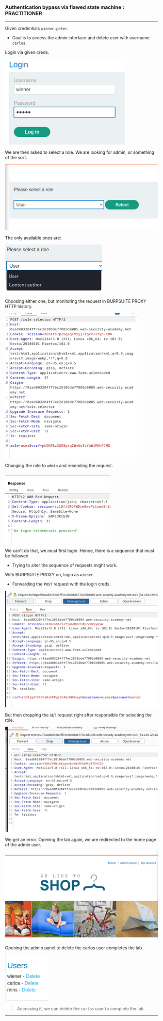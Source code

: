 
### Authentication bypass via flawed state machine : PRACTITIONER

---

Given credentials `wiener:peter`.
- Goal is to access the admin interface and delete user with username `carlos`.

Login via given creds.

![wiener-login](./screenshots/wiener-login.png)

We are then asked to select a role. We are looking for admin, or something of the sort.

![role](./screenshots/role.png)

The only available ones are:

![roles](./screenshots/roles.png)

Choosing either one, but monitoring the request in BURPSUITE PROXY HTTP history.

![lab11-req](./screenshots/lab11-req.png)

Changing the role to `admin` and resending the request.

![lab11-err](./screenshots/lab11-err.png)

We can't do that, we must first login. Hence, there is a sequence that must be followed.
- Trying to alter the sequence of requests might work.

With BURPSUITE PROXY on, login as `wiener`.
- Forwarding the `POST` request with the login creds.

![lab11-post-1](./screenshots/lab11-post-1.png)

But then dropping the `GET` request right after responsible for selecting the role.

![lab11-get-1](./screenshots/lab11-get-1.png)

We get an error. Opening the lab again, we are redirected to the home page of the admin user.

![lab11-admin-home](./screenshots/lab11-admin-home.png)

Opening the admin panel to delete the carlos user completes the lab.

![lab11-carlos](./screenshots/lab6-carlos.png)

> Accessing it, we can delete the `carlos` user to complete the lab.

---